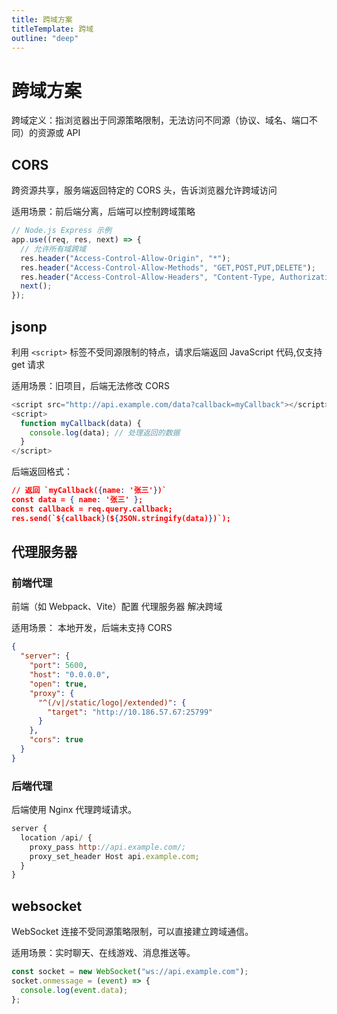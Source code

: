 ```yaml
---
title: 跨域方案
titleTemplate: 跨域
outline: "deep"
---
```


# 跨域方案

跨域定义：指浏览器出于同源策略限制，无法访问不同源（协议、域名、端口不同）的资源或 API

## CORS

跨资源共享，服务端返回特定的 CORS 头，告诉浏览器允许跨域访问

适用场景：前后端分离，后端可以控制跨域策略

```js
// Node.js Express 示例
app.use((req, res, next) => {
  // 允许所有域跨域
  res.header("Access-Control-Allow-Origin", "*");
  res.header("Access-Control-Allow-Methods", "GET,POST,PUT,DELETE");
  res.header("Access-Control-Allow-Headers", "Content-Type, Authorization");
  next();
});
```

## jsonp

利用 `<script>` 标签不受同源限制的特点，请求后端返回 JavaScript 代码,仅支持 get 请求

适用场景：旧项目，后端无法修改 CORS

```js
<script src="http://api.example.com/data?callback=myCallback"></script>
<script>
  function myCallback(data) {
    console.log(data); // 处理返回的数据
  }
</script>
```

后端返回格式：

```json
// 返回 `myCallback({name: '张三'})`
const data = { name: '张三' };
const callback = req.query.callback;
res.send(`${callback}(${JSON.stringify(data)})`);

```

## 代理服务器

### 前端代理

前端（如 Webpack、Vite）配置 代理服务器 解决跨域

适用场景： 本地开发，后端未支持 CORS

```json
{
  "server": {
    "port": 5600,
    "host": "0.0.0.0",
    "open": true,
    "proxy": {
      "^(/v|/static/logo|/extended)": {
        "target": "http://10.186.57.67:25799"
      }
    },
    "cors": true
  }
}
```

### 后端代理

后端使用 Nginx 代理跨域请求。

```js
server {
  location /api/ {
    proxy_pass http://api.example.com/;
    proxy_set_header Host api.example.com;
  }
}

```

## websocket

WebSocket 连接不受同源策略限制，可以直接建立跨域通信。

适用场景：实时聊天、在线游戏、消息推送等。

```js
const socket = new WebSocket("ws://api.example.com");
socket.onmessage = (event) => {
  console.log(event.data);
};
```
